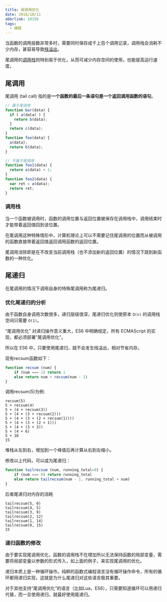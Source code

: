 ```yaml
---
title: 尾调用优化
date: 2018/10/11
abbrlink: 10156
tags:
  - 编程
---
```


当函数的调用层数非常多时，需要同时保存成千上百个调用记录，调用栈会消耗不少内存，甚容易导致[栈溢出](https://zh.wikipedia.org/wiki/%E6%A0%88%E6%BA%A2%E5%87%BA)。

尾调用的[调用栈](https://zh.wikipedia.org/wiki/%E5%91%BC%E5%8F%AB%E5%A0%86%E7%96%8A)则特别易于优化，从而可减少内存空间的使用，也能提高运行速度。

## 尾调用
尾调用 (tail call) 指的是**一个函数的最后一条语句是一个返回调用函数的语句**。

```javascript
// 属于尾调用
function bar(data) {
  if ( a(data) ) {
    return b(data);
  }
  return c(data);
}
function foo(data) {
  a(data);
  return b(data);
}
```

```javascript
// 不属于尾调用
function foo1(data) {
  return a(data) + 1;
}
function foo2(data) {
  var ret = a(data);
  return ret;
}
```

### 调用栈

当一个函数被调用时，函数的调用位置与返回位置被保存在调用栈中，调用结束时才能带着返回值回到该位置。

在尾调用这种特殊情形中，计算机理论上可以不需要记住尾调用的位置而从被调用的函数直接带着返回值返回调用函数的返回位置。

尾调用消除即是在不改变当前调用栈（也不添加新的返回位置）的情况下跳到新函数的一种优化。

## 尾递归

在尾调用的情况下调用自身的特殊尾调用称为尾递归。

### 优化尾递归的分析

由于函数自身调用次数很多，递归层级很深，尾递归优化则使原本 `O(n)` 的调用栈空间只需要 `O(1)`。

“尾调用优化” 对递归操作意义重大，ES6 中明确规定，所有 ECMAScript 的实现，都必须部署”尾调用优化”。

所以在 ES6 中，只要使用尾递归，就不会发生栈溢出，相对节省内存。

现有recsum函数如下：

```javascript
function recsum (num) {
    if (num === 1) return 1
    else return num + recsum(num - 1)
}
```

调用recsum(5)为例:

```
recsum(5)
5 + recsum(4)
5 + (4 + recsum(3))
5 + (4 + (3 + recsum(2)))
5 + (4 + (3 + (2 + recsum(1))))
5 + (4 + (3 + (2 + 1)))
5 + (4 + (3 + 3))
5 + (4 + 6)
5 + 10
15
```

堆栈从左到右，增加到一个峰值后再计算从右到左缩小。

修改以上代码，可以成为尾递归：

```javascript
function tailrecsum (num, running_total=0) {
    if (num === 0) return running_total
    else return tailrecsum(num - 1, running_total + num)
}
```

后者尾递归对内存的消耗

```
tailrecsum(5, 0) 
tailrecsum(4, 5) 
tailrecsum(3, 9)
tailrecsum(2, 12) 
tailrecsum(1, 14) 
tailrecsum(0, 15) 
15
```

### 递归函数的修改

由于要实现尾调用优化，函数的调用栈不在增加所以无法保持函数的局部变量，需要将局部变量以参数的形式传入，如上面的例子，来实现尾调用的优化。

递归本质上是一种循环操作。纯粹的函数式编程语言没有循环操作命令，所有的循环都用递归实现，这就是为什么尾递归对这些语言极其重要。

对于其他支持”尾调用优化”的语言（比如Lua，ES6），只需要知道循环可以用递归代替，而一旦使用递归，就最好使用尾递归。